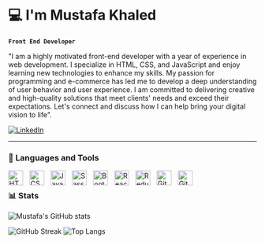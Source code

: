 # 💻 I'm Mustafa Khaled

**`Front End Developer`**

"I am a highly motivated front-end developer with a year of experience in web development. I specialize in HTML, CSS, and JavaScript and enjoy learning new technologies to enhance my skills. My passion for programming and e-commerce has led me to develop a deep understanding of user behavior and user experience. I am committed to delivering creative and high-quality solutions that meet clients' needs and exceed their expectations. Let's connect and discuss how I can help bring your digital vision to life".


 <p align="left">
  
  <a href="https://www.linkedin.com/in/the-mustafa-khaled/" target="_blank">![LinkedIn](https://img.shields.io/badge/linkedin-%230077B5.svg?style=for-the-badge&logo=linkedin&logoColor=white)
  </a> 
 </p> 

---

### 🧰 Languages and Tools
<img align="left" alt="HTML" width="30px" style="padding-right:10px;" src="https://cdn.jsdelivr.net/gh/devicons/devicon/icons/html5/html5-plain.svg" />
<img align="left" alt="CSS" width="30px" style="padding-right:10px;" src="https://cdn.jsdelivr.net/gh/devicons/devicon/icons/css3/css3-plain.svg" />
<img align="left" alt="JavaScript" width="30px" style="padding-right:10px;" src="https://cdn.jsdelivr.net/gh/devicons/devicon/icons/javascript/javascript-plain.svg" />
<img align="left" alt="Sass" width="30px" style="padding-right:10px;" src="https://cdn.jsdelivr.net/gh/devicons/devicon/icons/sass/sass-original.svg" />
<img align="left" alt="Bootstrap" width="30px" style="padding-right:10px;" src="https://cdn.jsdelivr.net/gh/devicons/devicon/icons/bootstrap/bootstrap-plain.svg" />
<img align="left" alt="React" width="30px" style="padding-right:10px;" src="https://cdn.jsdelivr.net/gh/devicons/devicon/icons/react/react-original.svg" />
<img align="left" alt="Redux" width="30px" style="padding-right:10px;" src="https://cdn.jsdelivr.net/gh/devicons/devicon/icons/redux/redux-original.svg" />
<img align="left" alt="Git" width="30px" style="padding-right:10px;" src="https://cdn.jsdelivr.net/gh/devicons/devicon/icons/git/git-original.svg" />
<img align="left" alt="GitHub" width="30px" style="padding-right:10px;" src="https://cdn.jsdelivr.net/gh/devicons/devicon/icons/github/github-original.svg" />


<br />

### 📊 Stats

![Mustafa's GitHub stats](https://github-readme-stats.vercel.app/api?username=mustafa-khaled&show_icons=true&theme=gruvbox)

 ![GitHub Streak](https://streak-stats.demolab.com/?user=mustafa-khaled&theme=gruvbox&border_radius=4.5) 
 ![Top Langs](https://github-readme-stats.vercel.app/api/top-langs/?username=mustafa-khaled&theme=nightowl&hide_border=true&layout=compact&line_height=)
</div>

#
